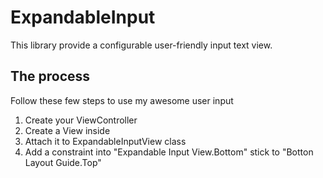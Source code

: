 ExpandableInput
===============

This library provide a configurable user-friendly input text view.

## The process

Follow these few steps to use my awesome user input

1. Create your ViewController
2. Create a View inside
3. Attach it to ExpandableInputView class
4. Add a constraint into "Expandable Input View.Bottom" stick to "Botton Layout Guide.Top"

